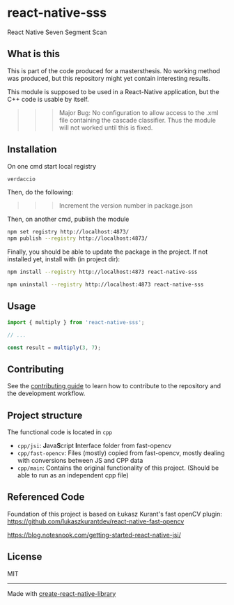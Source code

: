 # react-native-sss

React Native Seven Segment Scan

## What is this

This is part of the code produced for a mastersthesis. No working method was produced, but this repository might yet contain interesting results.

This module is supposed to be used in a React-Native application, but the C++ code is usable by itself.

>>> Major Bug: No configuration to allow access to the .xml file containing the cascade classifier. Thus the module will not worked until this is fixed.

## Installation

On one cmd start local registry

```sh
verdaccio
```

Then, do the following:

>>> Increment the version number in package.json

Then, on another cmd, publish the module  

```sh
npm set registry http://localhost:4873/
npm publish --registry http://localhost:4873/
```

Finally, you should be able to update the package in the project.
If not installed yet, install with (in project dir):

```sh
npm install --registry http://localhost:4873 react-native-sss
```

```sh
npm uninstall --registry http://localhost:4873 react-native-sss
```

## Usage


```js
import { multiply } from 'react-native-sss';

// ...

const result = multiply(3, 7);
```


## Contributing

See the [contributing guide](CONTRIBUTING.md) to learn how to contribute to the repository and the development workflow.

## Project structure

The functional code is located in `cpp`

- `cpp/jsi`: **J**ava**S**cript **I**nterface folder from fast-opencv
- `cpp/fast-opencv`: Files (mostly) copied from fast-opencv, mostly dealing with conversions between JS and CPP data
- `cpp/main`: Contains the original functionality of this project. (Should be able to run as an independent cpp file)


## Referenced Code

Foundation of this project is based on Łukasz Kurant's fast openCV plugin: https://github.com/lukaszkurantdev/react-native-fast-opencv

https://blog.notesnook.com/getting-started-react-native-jsi/

## License

MIT

---

Made with [create-react-native-library](https://github.com/callstack/react-native-builder-bob)
